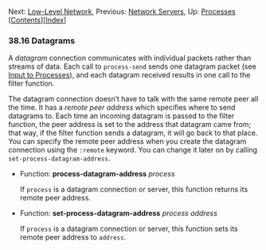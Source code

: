 <!-- This is the GNU Emacs Lisp Reference Manual
corresponding to Emacs version 27.2.

Copyright (C) 1990-1996, 1998-2021 Free Software Foundation,
Inc.

Permission is granted to copy, distribute and/or modify this document
under the terms of the GNU Free Documentation License, Version 1.3 or
any later version published by the Free Software Foundation; with the
Invariant Sections being "GNU General Public License," with the
Front-Cover Texts being "A GNU Manual," and with the Back-Cover
Texts as in (a) below.  A copy of the license is included in the
section entitled "GNU Free Documentation License."

(a) The FSF's Back-Cover Text is: "You have the freedom to copy and
modify this GNU manual.  Buying copies from the FSF supports it in
developing GNU and promoting software freedom." -->

<!-- Created by GNU Texinfo 6.7, http://www.gnu.org/software/texinfo/ -->

Next: [Low-Level Network](Low_002dLevel-Network.html), Previous: [Network Servers](Network-Servers.html), Up: [Processes](Processes.html)   \[[Contents](index.html#SEC_Contents "Table of contents")]\[[Index](Index.html "Index")]

### 38.16 Datagrams

A *datagram* connection communicates with individual packets rather than streams of data. Each call to `process-send` sends one datagram packet (see [Input to Processes](Input-to-Processes.html)), and each datagram received results in one call to the filter function.

The datagram connection doesn’t have to talk with the same remote peer all the time. It has a *remote peer address* which specifies where to send datagrams to. Each time an incoming datagram is passed to the filter function, the peer address is set to the address that datagram came from; that way, if the filter function sends a datagram, it will go back to that place. You can specify the remote peer address when you create the datagram connection using the `:remote` keyword. You can change it later on by calling `set-process-datagram-address`.

*   Function: **process-datagram-address** *process*

    If `process` is a datagram connection or server, this function returns its remote peer address.

<!---->

*   Function: **set-process-datagram-address** *process address*

    If `process` is a datagram connection or server, this function sets its remote peer address to `address`.
